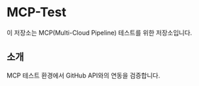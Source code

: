 # MCP-Test

이 저장소는 MCP(Multi-Cloud Pipeline) 테스트를 위한 저장소입니다.

## 소개
MCP 테스트 환경에서 GitHub API와의 연동을 검증합니다.